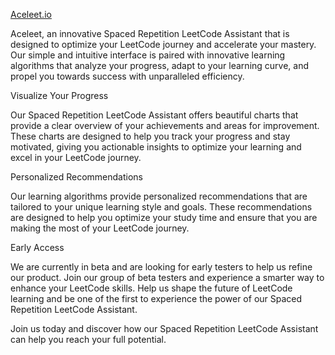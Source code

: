 [Aceleet.io](https://aceleet.io/ "Aceleet.io")

Aceleet, an innovative Spaced Repetition LeetCode Assistant that is designed to optimize your LeetCode journey and accelerate your mastery. Our simple and intuitive interface is paired with innovative learning algorithms that analyze your progress, adapt to your learning curve, and propel you towards success with unparalleled efficiency.

Visualize Your Progress

Our Spaced Repetition LeetCode Assistant offers beautiful charts that provide a clear overview of your achievements and areas for improvement. These charts are designed to help you track your progress and stay motivated, giving you actionable insights to optimize your learning and excel in your LeetCode journey.

Personalized Recommendations

Our learning algorithms provide personalized recommendations that are tailored to your unique learning style and goals. These recommendations are designed to help you optimize your study time and ensure that you are making the most of your LeetCode journey.

Early Access

We are currently in beta and are looking for early testers to help us refine our product. Join our group of beta testers and experience a smarter way to enhance your LeetCode skills. Help us shape the future of LeetCode learning and be one of the first to experience the power of our Spaced Repetition LeetCode Assistant.

Join us today and discover how our Spaced Repetition LeetCode Assistant can help you reach your full potential.
